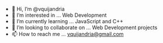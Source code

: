 - 👋 Hi, I’m @vquijandria
- 👀 I’m interested in ... Web Development
- 🌱 I’m currently learning ... JavaScript and C++
- 💞️ I’m looking to collaborate on ... Web Development projects
- 📫 How to reach me ... vquijandria@gmail.com

<!---
vquijandria/vquijandria is a ✨ special ✨ repository because its `README.md` (this file) appears on your GitHub profile.
You can click the Preview link to take a look at your changes.
--->
